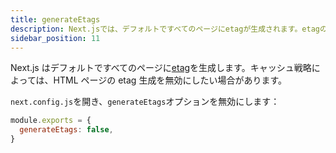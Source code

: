 ```yaml
---
title: generateEtags
description: Next.jsでは、デフォルトですべてのページにetagが生成されます。etagの生成を無効にする方法については、こちらで詳細をご確認ください。
sidebar_position: 11
---
```


Next.js はデフォルトですべてのページに[etag](https://en.wikipedia.org/wiki/HTTP_ETag?useskin=vector)を生成します。キャッシュ戦略によっては、HTML ページの etag 生成を無効にしたい場合があります。

`next.config.js`を開き、`generateEtags`オプションを無効にします：

```js title="next.config.js"
module.exports = {
  generateEtags: false,
}
```
